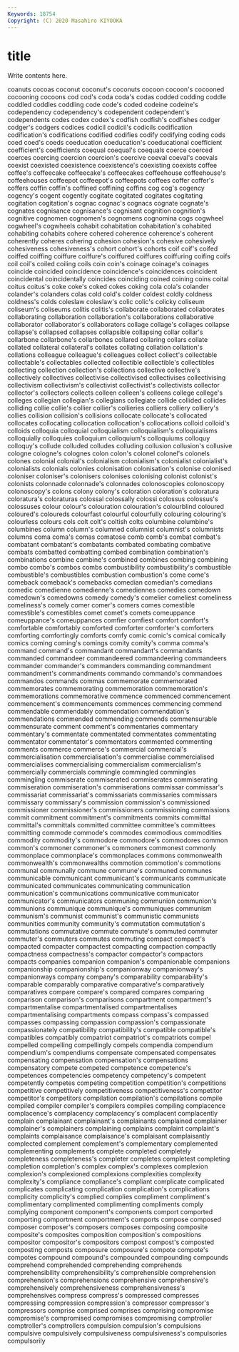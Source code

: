 ```yaml
---
Keywords: 18754
Copyright: (C) 2020 Masahiro KIYOOKA
---
```


# title

Write contents here.

coanuts cocoas coconut coconut's coconuts cocoon cocoon's cocooned cocooning cocoons
cod cod's coda coda's codas codded codding coddle coddled coddles
coddling code code's coded codeine codeine's codependency codependency's codependent codependent's
codependents codes codex codex's codfish codfish's codfishes codger codger's codgers
codices codicil codicil's codicils codification codification's codifications codified codifies codify
codifying coding cods coed coed's coeds coeducation coeducation's coeducational coefficient
coefficient's coefficients coequal coequal's coequals coerce coerced coerces coercing coercion
coercion's coercive coeval coeval's coevals coexist coexisted coexistence coexistence's coexisting
coexists coffee coffee's coffeecake coffeecake's coffeecakes coffeehouse coffeehouse's coffeehouses coffeepot
coffeepot's coffeepots coffees coffer coffer's coffers coffin coffin's coffined coffining
coffins cog cog's cogency cogency's cogent cogently cogitate cogitated cogitates
cogitating cogitation cogitation's cognac cognac's cognacs cognate cognate's cognates cognisance
cognisance's cognisant cognition cognition's cognitive cognomen cognomen's cognomens cognomina cogs
cogwheel cogwheel's cogwheels cohabit cohabitation cohabitation's cohabited cohabiting cohabits cohere
cohered coherence coherence's coherent coherently coheres cohering cohesion cohesion's cohesive
cohesively cohesiveness cohesiveness's cohort cohort's cohorts coif coif's coifed coiffed
coiffing coiffure coiffure's coiffured coiffures coiffuring coifing coifs coil coil's
coiled coiling coils coin coin's coinage coinage's coinages coincide coincided
coincidence coincidence's coincidences coincident coincidental coincidentally coincides coinciding coined coining
coins coital coitus coitus's coke coke's coked cokes coking cola
cola's colander colander's colanders colas cold cold's colder coldest coldly
coldness coldness's colds coleslaw coleslaw's colic colic's colicky coliseum coliseum's
coliseums colitis colitis's collaborate collaborated collaborates collaborating collaboration collaboration's collaborations
collaborative collaborator collaborator's collaborators collage collage's collages collapse collapse's collapsed
collapses collapsible collapsing collar collar's collarbone collarbone's collarbones collared collaring
collars collate collated collateral collateral's collates collating collation collation's collations
colleague colleague's colleagues collect collect's collectable collectable's collectables collected collectible
collectible's collectibles collecting collection collection's collections collective collective's collectively collectives
collectivise collectivised collectivises collectivising collectivism collectivism's collectivist collectivist's collectivists collector
collector's collectors collects colleen colleen's colleens college college's colleges collegian
collegian's collegians collegiate collide collided collides colliding collie collie's collier
collier's collieries colliers colliery colliery's collies collision collision's collisions collocate
collocate's collocated collocates collocating collocation collocation's collocations colloid colloid's colloids
colloquia colloquial colloquialism colloquialism's colloquialisms colloquially colloquies colloquium colloquium's colloquiums
colloquy colloquy's collude colluded colludes colluding collusion collusion's collusive cologne
cologne's colognes colon colon's colonel colonel's colonels colones colonial colonial's
colonialism colonialism's colonialist colonialist's colonialists colonials colonies colonisation colonisation's colonise
colonised coloniser coloniser's colonisers colonises colonising colonist colonist's colonists colonnade
colonnade's colonnades colonoscopies colonoscopy colonoscopy's colons colony colony's coloration coloration's
coloratura coloratura's coloraturas colossal colossally colossi colossus colossus's colossuses colour
colour's colouration colouration's colourblind coloured coloured's coloureds colourfast colourful colourfully
colouring colouring's colourless colours cols colt colt's coltish colts columbine
columbine's columbines column column's columned columnist columnist's columnists columns coma
coma's comas comatose comb comb's combat combat's combatant combatant's combatants
combated combating combative combats combatted combatting combed combination combination's combinations
combine combine's combined combines combing combining combo combo's combos combs
combustibility combustibility's combustible combustible's combustibles combustion combustion's come come's comeback
comeback's comebacks comedian comedian's comedians comedic comedienne comedienne's comediennes comedies
comedown comedown's comedowns comedy comedy's comelier comeliest comeliness comeliness's comely
comer comer's comers comes comestible comestible's comestibles comet comet's comets
comeuppance comeuppance's comeuppances comfier comfiest comfort comfort's comfortable comfortably comforted
comforter comforter's comforters comforting comfortingly comforts comfy comic comic's comical
comically comics coming coming's comings comity comity's comma comma's command
command's commandant commandant's commandants commanded commandeer commandeered commandeering commandeers commander
commander's commanders commanding commandment commandment's commandments commando commando's commandoes commandos
commands commas commemorate commemorated commemorates commemorating commemoration commemoration's commemorations commemorative
commence commenced commencement commencement's commencements commences commencing commend commendable commendably
commendation commendation's commendations commended commending commends commensurable commensurate comment comment's
commentaries commentary commentary's commentate commentated commentates commentating commentator commentator's commentators
commented commenting comments commerce commerce's commercial commercial's commercialisation commercialisation's commercialise
commercialised commercialises commercialising commercialism commercialism's commercially commercials commingle commingled commingles
commingling commiserate commiserated commiserates commiserating commiseration commiseration's commiserations commissar commissar's
commissariat commissariat's commissariats commissaries commissars commissary commissary's commission commission's commissioned
commissioner commissioner's commissioners commissioning commissions commit commitment commitment's commitments commits
committal committal's committals committed committee committee's committees committing commode commode's
commodes commodious commodities commodity commodity's commodore commodore's commodores common common's
commoner commoner's commoners commonest commonly commonplace commonplace's commonplaces commons commonwealth
commonwealth's commonwealths commotion commotion's commotions communal communally commune commune's communed
communes communicable communicant communicant's communicants communicate communicated communicates communicating communication
communication's communications communicative communicator communicator's communicators communing communion communion's communions
communique communique's communiques communism communism's communist communist's communistic communists communities
community community's commutation commutation's commutations commutative commute commute's commuted commuter
commuter's commuters commutes commuting compact compact's compacted compacter compactest compacting
compaction compactly compactness compactness's compactor compactor's compactors compacts companies companion
companion's companionable companions companionship companionship's companionway companionway's companionways company company's
comparability comparability's comparable comparably comparative comparative's comparatively comparatives compare compare's
compared compares comparing comparison comparison's comparisons compartment compartment's compartmentalise compartmentalised
compartmentalises compartmentalising compartments compass compass's compassed compasses compassing compassion compassion's
compassionate compassionately compatibility compatibility's compatible compatible's compatibles compatibly compatriot compatriot's
compatriots compel compelled compelling compellingly compels compendia compendium compendium's compendiums
compensate compensated compensates compensating compensation compensation's compensations compensatory compete competed
competence competence's competences competencies competency competency's competent competently competes competing
competition competition's competitions competitive competitively competitiveness competitiveness's competitor competitor's competitors
compilation compilation's compilations compile compiled compiler compiler's compilers compiles compiling
complacence complacence's complacency complacency's complacent complacently complain complainant complainant's complainants
complained complainer complainer's complainers complaining complains complaint complaint's complaints complaisance
complaisance's complaisant complaisantly complected complement complement's complementary complemented complementing complements
complete completed completely completeness completeness's completer completes completest completing completion
completion's complex complex's complexes complexion complexion's complexioned complexions complexities complexity
complexity's compliance compliance's compliant complicate complicated complicates complicating complication complication's
complications complicity complicity's complied complies compliment compliment's complimentary complimented complimenting
compliments comply complying component component's components comport comported comporting comportment
comportment's comports compose composed composer composer's composers composes composing composite
composite's composites composition composition's compositions compositor compositor's compositors compost compost's
composted composting composts composure composure's compote compote's compotes compound compound's
compounded compounding compounds comprehend comprehended comprehending comprehends comprehensibility comprehensibility's comprehensible
comprehension comprehension's comprehensions comprehensive comprehensive's comprehensively comprehensiveness comprehensiveness's comprehensives compress
compress's compressed compresses compressing compression compression's compressor compressor's compressors comprise
comprised comprises comprising compromise compromise's compromised compromises compromising comptroller comptroller's
comptrollers compulsion compulsion's compulsions compulsive compulsively compulsiveness compulsiveness's compulsories compulsorily
